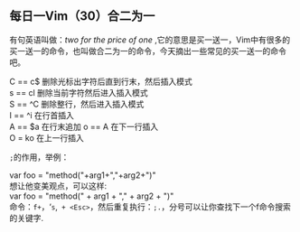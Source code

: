 每日一Vim（30）合二为一
-----------------------
有句英语叫做：*two for the price of one* ,它的意思是买一送一，Vim中有很多的买一送一的命令，也叫做合二为一的命令，今天摘出一些常见的买一送一的命令吧。  

C == c$  删除光标出字符后直到行末，然后插入模式  
s == cl  删除当前字符然后进入插入模式  
S == ^C  删除整行，然后进入插入模式  
I == ^i  在行首插入  
A == $a  在行末追加
o == A<Enter>  在下一行插入  
O = ko   在上一行插入  

`;`的作用，举例：  

var foo = "method("+arg1+","+arg2+")"  
想让他变美观点，可以这样:  
var foo = "method(" + arg1 + "," + arg2 + ")"  
命令：`f+`，‘`s`,` + <Esc>`，然后重复执行：`;.`，分号可以让你查找下一个f命令搜索的关键字.



